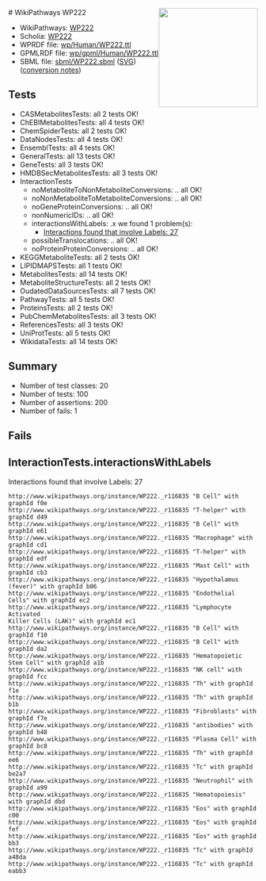 <img style="float: right; width: 200px" src="../logo.png" />
# WikiPathways WP222

* WikiPathways: [WP222](https://identifiers.org/wikipathways:WP222)
* Scholia: [WP222](https://scholia.toolforge.org/wikipathways/WP222)
* WPRDF file: [wp/Human/WP222.ttl](../wp/Human/WP222.ttl)
* GPMLRDF file: [wp/gpml/Human/WP222.ttl](../wp/gpml/Human/WP222.ttl)
* SBML file: [sbml/WP222.sbml](../sbml/WP222.sbml) ([SVG](../sbml/WP222.svg)) ([conversion notes](../sbml/WP222.txt))

## Tests
* CASMetabolitesTests: all 2 tests OK!
* ChEBIMetabolitesTests: all 4 tests OK!
* ChemSpiderTests: all 2 tests OK!
* DataNodesTests: all 4 tests OK!
* EnsemblTests: all 4 tests OK!
* GeneralTests: all 13 tests OK!
* GeneTests: all 3 tests OK!
* HMDBSecMetabolitesTests: all 3 tests OK!
* InteractionTests
    * noMetaboliteToNonMetaboliteConversions: .. all OK!
    * noNonMetaboliteToMetaboliteConversions: .. all OK!
    * noGeneProteinConversions: .. all OK!
    * nonNumericIDs: .. all OK!
    * interactionsWithLabels: .x we found 1 problem(s):
        * [Interactions found that involve Labels: 27](#fe97a8de)
    * possibleTranslocations: .. all OK!
    * noProteinProteinConversions: .. all OK!
* KEGGMetaboliteTests: all 2 tests OK!
* LIPIDMAPSTests: all 1 tests OK!
* MetabolitesTests: all 14 tests OK!
* MetaboliteStructureTests: all 2 tests OK!
* OudatedDataSourcesTests: all 7 tests OK!
* PathwayTests: all 5 tests OK!
* ProteinsTests: all 2 tests OK!
* PubChemMetabolitesTests: all 3 tests OK!
* ReferencesTests: all 3 tests OK!
* UniProtTests: all 5 tests OK!
* WikidataTests: all 14 tests OK!


## Summary

* Number of test classes: 20
* Number of tests: 100
* Number of assertions: 200
* Number of fails: 1

## Fails

<a name="fe97a8de" />

## InteractionTests.interactionsWithLabels

Interactions found that involve Labels: 27
```
http://www.wikipathways.org/instance/WP222._r116835 "B Cell" with graphId f0e
http://www.wikipathways.org/instance/WP222._r116835 "T-helper" with graphId d49
http://www.wikipathways.org/instance/WP222._r116835 "B Cell" with graphId e61
http://www.wikipathways.org/instance/WP222._r116835 "Macrophage" with graphId cd1
http://www.wikipathways.org/instance/WP222._r116835 "T-helper" with graphId edf
http://www.wikipathways.org/instance/WP222._r116835 "Mast Cell" with graphId cb3
http://www.wikipathways.org/instance/WP222._r116835 "Hypothalamus
(fever)" with graphId b06
http://www.wikipathways.org/instance/WP222._r116835 "Endothelial Cells" with graphId ec2
http://www.wikipathways.org/instance/WP222._r116835 "Lymphocyte Activated
Killer Cells (LAK)" with graphId ec1
http://www.wikipathways.org/instance/WP222._r116835 "B Cell" with graphId f10
http://www.wikipathways.org/instance/WP222._r116835 "B Cell" with graphId da2
http://www.wikipathways.org/instance/WP222._r116835 "Hematopoietic Stem Cell" with graphId a1b
http://www.wikipathways.org/instance/WP222._r116835 "NK cell" with graphId fcc
http://www.wikipathways.org/instance/WP222._r116835 "Th" with graphId f1e
http://www.wikipathways.org/instance/WP222._r116835 "Th" with graphId b1b
http://www.wikipathways.org/instance/WP222._r116835 "Fibroblasts" with graphId f7e
http://www.wikipathways.org/instance/WP222._r116835 "antibodies" with graphId b48
http://www.wikipathways.org/instance/WP222._r116835 "Plasma Cell" with graphId bc8
http://www.wikipathways.org/instance/WP222._r116835 "Th" with graphId ee6
http://www.wikipathways.org/instance/WP222._r116835 "Tc" with graphId be2a7
http://www.wikipathways.org/instance/WP222._r116835 "Neutrophil" with graphId a99
http://www.wikipathways.org/instance/WP222._r116835 "Hematopoiesis" with graphId dbd
http://www.wikipathways.org/instance/WP222._r116835 "Eos" with graphId c00
http://www.wikipathways.org/instance/WP222._r116835 "Eos" with graphId fef
http://www.wikipathways.org/instance/WP222._r116835 "Eos" with graphId bb3
http://www.wikipathways.org/instance/WP222._r116835 "Tc" with graphId a48da
http://www.wikipathways.org/instance/WP222._r116835 "Tc" with graphId eabb3
```

